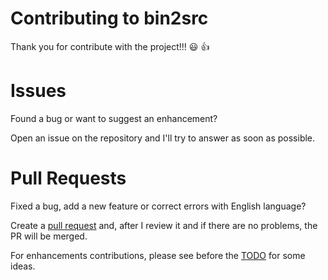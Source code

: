 # Contributing to bin2src

Thank you for contribute with the project!!! :smiley: :thumbsup:

# Issues

Found a bug or want to suggest an enhancement?

Open an issue on the repository and I'll try to answer as soon as possible.

# Pull Requests

Fixed a bug, add a new feature or correct errors with English language?

Create a [pull request][2] and, after I review it and if there are no problems, the PR will be merged.

For enhancements contributions, please see before the [TODO][1] for some ideas.


[1]: ./TODO.md
[2]: https://github.com/gomiero/bin2src/issues/new
